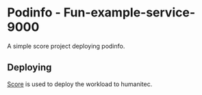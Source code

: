 # Podinfo - Fun-example-service-9000

A simple score project deploying podinfo.

## Deploying

[Score](https://score.dev/) is used to deploy the workload to humanitec.
